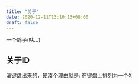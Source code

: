 ```yaml
---
title: "关于"
date: 2020-12-11T13:10:13+08:00
draft: false
---
```


一个鸽子(咕...)

## 关于ID

滚键盘出来的，硬凑个理由就是: 在键盘上排列为一个X

